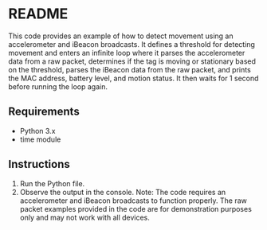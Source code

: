 # README

This code provides an example of how to detect movement using an accelerometer and iBeacon broadcasts. It defines a threshold for detecting movement and enters an infinite loop where it parses the accelerometer data from a raw packet, determines if the tag is moving or stationary based on the threshold, parses the iBeacon data from the raw packet, and prints the MAC address, battery level, and motion status. It then waits for 1 second before running the loop again.

## Requirements

- Python 3.x
- time module

## Instructions

1. Run the Python file.
2. Observe the output in the console.
Note: The code requires an accelerometer and iBeacon broadcasts to function properly. The raw packet examples provided in the code are for demonstration purposes only and may not work with all devices.